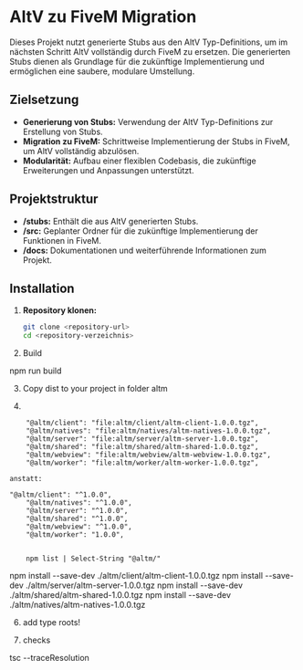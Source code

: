 # AltV zu FiveM Migration

Dieses Projekt nutzt generierte Stubs aus den AltV Typ-Definitions, um im nächsten Schritt AltV vollständig durch FiveM zu ersetzen. Die generierten Stubs dienen als Grundlage für die zukünftige Implementierung und ermöglichen eine saubere, modulare Umstellung.

## Zielsetzung

- **Generierung von Stubs:** Verwendung der AltV Typ-Definitions zur Erstellung von Stubs.
- **Migration zu FiveM:** Schrittweise Implementierung der Stubs in FiveM, um AltV vollständig abzulösen.
- **Modularität:** Aufbau einer flexiblen Codebasis, die zukünftige Erweiterungen und Anpassungen unterstützt.

## Projektstruktur

- **/stubs:** Enthält die aus AltV generierten Stubs.
- **/src:** Geplanter Ordner für die zukünftige Implementierung der Funktionen in FiveM.
- **/docs:** Dokumentationen und weiterführende Informationen zum Projekt.

## Installation

1. **Repository klonen:**

   ```bash
   git clone <repository-url>
   cd <repository-verzeichnis>

2. Build

npm run build

3. Copy dist to your project in folder altm

5. 

        "@altm/client": "file:altm/client/altm-client-1.0.0.tgz",
        "@altm/natives": "file:altm/natives/altm-natives-1.0.0.tgz",
        "@altm/server": "file:altm/server/altm-server-1.0.0.tgz",
        "@altm/shared": "file:altm/shared/altm-shared-1.0.0.tgz",
        "@altm/webview": "file:altm/webview/altm-webview-1.0.0.tgz",
        "@altm/worker": "file:altm/worker/altm-worker-1.0.0.tgz",

    anstatt:

    "@altm/client": "^1.0.0",
        "@altm/natives": "^1.0.0",
        "@altm/server": "^1.0.0",
        "@altm/shared": "^1.0.0",
        "@altm/webview": "^1.0.0",
        "@altm/worker": "1.0.0",


        npm list | Select-String "@altm/"



npm install --save-dev ./altm/client/altm-client-1.0.0.tgz
npm install --save-dev ./altm/server/altm-server-1.0.0.tgz
npm install --save-dev ./altm/shared/altm-shared-1.0.0.tgz
npm install --save-dev ./altm/natives/altm-natives-1.0.0.tgz

6. add type roots!

7. checks

tsc --traceResolution



